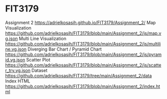 # FIT3179
Assignment 2 https://adrielkosasih.github.io/FIT3179/Assignment_2/
Map Visualization https://github.com/adrielkosasih/FIT3179/blob/main/Assignment_2/js/map.vg.json
Multi Line Visualization https://github.com/adrielkosasih/FIT3179/blob/main/Assignment_2/js/multiline.vg.json
Diverging Bar Chart / Pyramid Chart https://github.com/adrielkosasih/FIT3179/blob/main/Assignment_2/js/pyramid.vg.json
Scatter Plot https://github.com/adrielkosasih/FIT3179/blob/main/Assignment_2/js/scatter_try.vg.json
Dataset https://github.com/adrielkosasih/FIT3179/tree/main/Assignment_2/data
Index HTML https://github.com/adrielkosasih/FIT3179/blob/main/Assignment_2/index.html
